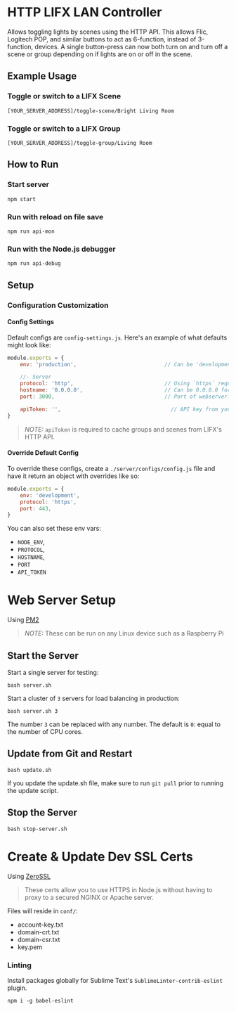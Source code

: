 # HTTP LIFX LAN Controller

Allows toggling lights by scenes using the HTTP API. This allows Flic, Logitech POP, and similar buttons to act as 6-function, instead of 3-function, devices. A single button-press can now both turn on and turn off a scene or group depending on if lights are on or off in the scene.

## Example Usage

### Toggle or switch to a LIFX Scene
```
[YOUR_SERVER_ADDRESS]/toggle-scene/Bright Living Room
```

### Toggle or switch to a LIFX Group
```
[YOUR_SERVER_ADDRESS]/toggle-group/Living Room
```


## How to Run

### Start server
```shell
npm start
```

### Run with reload on file save
```shell
npm run api-mon
```

### Run with the Node.js debugger
```shell
npm run api-debug
```


## Setup

### Configuration Customization

#### Config Settings
Default configs are `config-settings.js`. Here's an example of what defaults might look like:

```js
module.exports = {
	env: 'production',                            // Can be 'development' or 'production'.

	//- Server
	protocol: 'http',                             // Using `https` requires valid certificates.
	hostname: '0.0.0.0',                          // Can be 0.0.0.0 for binding to all ports.
	port: 3000,                                   // Port of webserver.

	apiToken: '',                                   // API key from your LIFX Cloud account: https://cloud.lifx.com/settings
}
```

> *NOTE:* `apiToken` is required to cache groups and scenes from LIFX's HTTP API.

#### Override Default Config

To override these configs, create a `./server/configs/config.js` file and have it return an object with overrides like so:

```js
module.exports = {
	env: 'development',
	protocol: 'https',
	port: 443,
}
```

You can also set these env vars:

- `NODE_ENV`,
- `PROTOCOL`,
- `HOSTNAME`,
- `PORT`
- `API_TOKEN`


# Web Server Setup
Using [PM2](http://pm2.keymetrics.io/)

> *NOTE:* These can be run on any Linux device such as a Raspberry Pi

## Start the Server
Start a single server for testing:

```shell
bash server.sh
```

Start a cluster of `3` servers for load balancing in production:

```shell
bash server.sh 3
```

The number `3` can be replaced with any number. The default is `0`: equal to the number of CPU cores.

## Update from Git and Restart
```shell
bash update.sh
```

If you update the update.sh file, make sure to run `git pull` prior to running the update script.

## Stop the Server
```shell
bash stop-server.sh
```


# Create & Update Dev SSL Certs
Using [ZeroSSL](https://zerossl.com/free-ssl)

> These certs allow you to use HTTPS in Node.js without having to proxy to a secured NGINX or Apache server.

Files will reside in `conf/`:

- account-key.txt
- domain-crt.txt
- domain-csr.txt
- key.pem

### Linting
Install packages globally for Sublime Text's `SublimeLinter-contrib-eslint` plugin.

```shell
npm i -g babel-eslint
```

